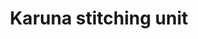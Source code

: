 ---
title: "Karuna stitching unit"
url: /thiruvananthapuram/karuna-stitching-unit/
shop: Schneiderei
---